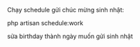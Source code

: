 Chạy schedule gửi chúc mừng sinh nhật:


php artisan schedule:work 


sửa birthday thành ngày muốn gửi sinh nhật
